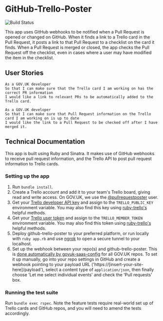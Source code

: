 # GitHub-Trello-Poster
![Build Status](https://app.travis-ci.com/emmabeynon/github-trello-poster.svg?branch=master)

This app uses GitHub webhooks to be notified when a Pull Request is opened or changed on GitHub.  When it finds a link to a Trello card in the Pull Request, it posts a link to that Pull Request to a checklist on the card it finds.  When a Pull Request is merged or closed, the app checks the Pull Request off the checklist, even in cases where a user may have modified the item in the checklist.

## User Stories
```
As a GOV.UK developer
So that I can make sure that the Trello card I am working on has the correct PR information
I would like a link to relevant PRs to be automatically added to the Trello card.
```

```
As a GOV.UK developer
So that I can make sure that Pull Request information on the Trello card I am working on is up to date
I would like the link to a Pull Request to be checked off after I have merged it.
```

## Technical Documentation
This app is built using Ruby and Sinatra.  It makes use of GitHub webhooks to receive pull request information, and the Trello API to post pull request information to Trello cards.

### Setting up the app
1. Run `bundle install`.
1. Create a Trello account and add it to your team's Trello board, giving read and write access. On GOV.UK, we use the [@pullrequestposter](https://trello.com/u/pullrequestposter) user.
1. Get your [Trello developer API key](https://trello.com/app-key) and assign to the `TRELLO_PUBLIC_KEY` environment variable. You may also find this key using [ruby-trello's](https://github.com/jeremytregunna/ruby-trello) helpful methods.
1. Get your [Trello user token](https://developers.trello.com/authorize) and assign to the `TRELLO_MEMBER_TOKEN` environment variable. You may also find this token using [ruby-trello's](https://github.com/jeremytregunna/ruby-trello) helpful methods.
1. Deploy github-trello-poster to your preferred platform, or run locally with `ruby app.rb` and use [ngrok](https://ngrok.com/) to open a secure tunnel to your localhost.
1. Set up the webhook between your repo(s) and github-trello-poster. This is [done automatically by govuk-saas-config](https://github.com/alphagov/govuk-saas-config/blob/ac02bd03637f41e7274c739bcb650fcabca1121e/github/lib/configure_repo.rb#L57-L77) for all GOV.UK repos. To set it up manually, go into your repo settings in GitHub and create a webhook pointing to your payload URL ('https://[insert-your-site-here]/payload'), select a content type of `application/json`, then finally choose 'Let me select individual events' and check the 'Pull requests' box.

### Running the test suite
Run `bundle exec rspec`.
Note the feature tests require real-world set up of Trello cards and GitHub repos, and you will need to amend the tests accordingly.
